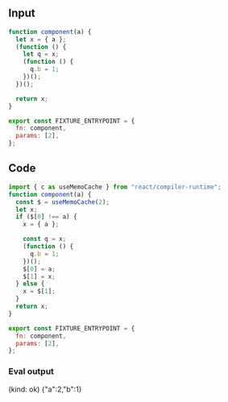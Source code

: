 
## Input

```javascript
function component(a) {
  let x = { a };
  (function () {
    let q = x;
    (function () {
      q.b = 1;
    })();
  })();

  return x;
}

export const FIXTURE_ENTRYPOINT = {
  fn: component,
  params: [2],
};

```

## Code

```javascript
import { c as useMemoCache } from "react/compiler-runtime";
function component(a) {
  const $ = useMemoCache(2);
  let x;
  if ($[0] !== a) {
    x = { a };

    const q = x;
    (function () {
      q.b = 1;
    })();
    $[0] = a;
    $[1] = x;
  } else {
    x = $[1];
  }
  return x;
}

export const FIXTURE_ENTRYPOINT = {
  fn: component,
  params: [2],
};

```
      
### Eval output
(kind: ok) {"a":2,"b":1}